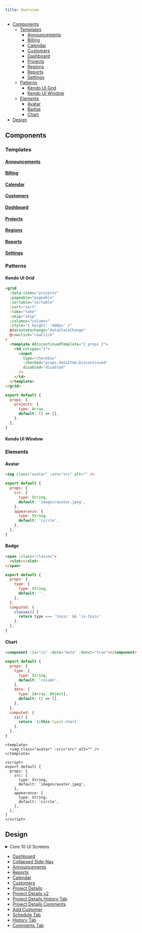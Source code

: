 ```yaml
---
title: Overview
---
```



- [Components](#components)
  - [Templates](#templates)
    - [Announcements](#announcements)
    - [Billing](#billing)
    - [Calendar](#calendar)
    - [Customers](#customers)
    - [Dashboard](#dashboard)
    - [Projects](#projects)
    - [Regions](#regions)
    - [Reports](#reports)
    - [Settings](#settings)
  - [Patterns](#patterns)
    - [Kendo UI Grid](#kendo-ui-grid)
    - [Kendo UI Window](#kendo-ui-window)
  - [Elements](#elements)
    - [Avatar](#avatar)
    - [Badge](#badge)
    - [Chart](#chart)
- [Design](#design)

## Components

### Templates

#### [Announcements](/announcements)

#### [Billing](/billing)

#### [Calendar](/calendar)

#### [Customers](/customers)

#### [Dashboard](/dashboard)

#### [Projects](/projects)

#### [Regions](/regions)

#### [Reports](/customers)

#### [Settings](/customers)

### Patterns

#### Kendo UI Grid

<code-group>
  <code-block label="HTML" active>

  ```html
  <grid
    :data-items="projects"
    :pageable="pageable"
    :sortable="sortable"
    :sort="sort"
    :take="take"
    :skip="skip"
    :columns="columns"
    :style="{ height: '400px' }"
    @datastatechange="dataStateChange"
    @rowclick="rowClick"
  >
    <template #discontinuedTemplate="{ props }">
      <td colspan="1">
        <input
          type="checkbox"
          :checked="props.dataItem.Discontinued"
          disabled="disabled"
        />
      </td>
    </template>
  </grid>
  ```

  </code-block>
  <code-block label="JavaScript">

  ```js
  export default {
    props: {
      projects: {
        type: Array,
        default: () => [],
      },
    },
  }
  ```

  </code-block>
</code-group>




#### Kendo UI Window

### Elements

#### Avatar

<code-group>
  <code-block label="HTML" active>

  ```html
  <img class="avatar" :src="src" alt="" />
  ```

  </code-block>
  <code-block label="JavaScript">

  ```js
  export default {
    props: {
      src: {
        type: String,
        default: 'images/avatar.jpeg',
      },
      appearance: {
        type: String,
        default: 'circle',
      },
    },
  }
  ```

  </code-block>
</code-group>

#### Badge

<code-group>
  <code-block label="HTML" active>

  ```html
  <span :class="classes">
    <slot></slot>
  </span>
  ```

  </code-block>
  <code-block label="JavaScript">

  ```js
  export default {
    props: {
      type: {
        type: String,
        default: '',
      },
    },
    computed: {
      classes() {
        return type === 'toxic' && 'is-toxic'
      },
    },
  }
  ```

  </code-block>
</code-group>

#### Chart

<code-group>
  <code-block label="HTML" active>

  ```html
  <component :is="is" :data="data" :donut="true"></component>
  ```

  </code-block>
  <code-block label="JavaScript">

  ```js
  export default {
    props: {
      type: {
        type: String,
        default: 'column',
      },
      data: {
        type: [Array, Object],
        default: () => [],
      },
    },
    computed: {
      is() {
        return `${this.type}-chart`
      },
    },
  }
  ```

  </code-block>
</code-group>

```vue
<template>
  <img class="avatar" :src="src" alt="" />
</template>

<script>
export default {
  props: {
    src: {
      type: String,
      default: 'images/avatar.jpeg',
    },
    appearance: {
      type: String,
      default: 'circle',
    },
  },
}
</script>
```

## Design

<details>

<summary> Core 10 UI Screens</summary>

[![Bulk Service Tech Assignment](/assets/images/comps/bulk-service-tech-assignment.png "Bulk Service Tech Assignment")]()
[![Calendar](/assets/images/comps/calendar.png "Calendar")](https://xd.adobe.com/view/1ccaa3fb-6e83-4f01-65fe-119b51af049d-6afb/screen/8aec80b9-a195-46f7-a186-d240f3af826b)
[![Customer Setup](/assets/images/comps/customer-setup.png "Customer Setup")](https://xd.adobe.com/view/1ccaa3fb-6e83-4f01-65fe-119b51af049d-6afb/screen/a0672825-8eea-40c0-a908-e032a931dc41)
[![Customers](/assets/images/comps/customers.png "Customers")]()
[![Dashboard Collapsed](/assets/images/comps/dashboard-collapsed.png "Dashboard")]()
[![Dashboard Notifications](/assets/images/comps/dashboard-notifications.png "Dashboard Notifications")]()
[![Project Details 1 Comments](/assets/images/comps/project-details-1-comments.png "Project Details 1 Comments")](https://xd.adobe.com/view/1ccaa3fb-6e83-4f01-65fe-119b51af049d-6afb/screen/ded10744-9c77-467a-a259-377fd291bba9)
[![Project Details 1 History](/assets/images/comps/project-details-1-history.png "Project Details 1 History")](https://xd.adobe.com/view/1ccaa3fb-6e83-4f01-65fe-119b51af049d-6afb/screen/6980f6f5-8d78-4da6-b1c5-43588aec69b8)
[![Project Details 1 Schedule](/assets/images/comps/project-details-1-schedule.png "Project Details 1 Schedulue")](https://xd.adobe.com/view/1ccaa3fb-6e83-4f01-65fe-119b51af049d-6afb/screen/8384a6e0-862b-4090-95b3-b7ec3a73d4ae)
[![Project Details 2 Comments](/assets/images/comps/project-details-2-comments.png "Project Details 2 Comments")](https://xd.adobe.com/view/1ccaa3fb-6e83-4f01-65fe-119b51af049d-6afb/screen/cb5fc81a-3d31-4078-af7e-87f7f224202a)
[![Project Details 2 History](/assets/images/comps/project-details-2-history.png "Project Details 2 History")](https://xd.adobe.com/view/1ccaa3fb-6e83-4f01-65fe-119b51af049d-6afb/screen/c3e8452e-2a21-4514-b6a2-e1e4eae5a835)
[![Project Details 2 Schedulue](/assets/images/comps/project-details-2-schedule.png "Project Details 2 Schedulue")]()
[![Project Details](/assets/images/comps/project-details.png "Project Details")](https://xd.adobe.com/view/1ccaa3fb-6e83-4f01-65fe-119b51af049d-6afb/screen/c4348e65-13ec-4e6c-b0f2-91ae9a790228)
[![Projects](/assets/images/comps/projects.png "Projects")]()
[![Dashboard](/assets/images/comps/users.png "Dashboard")](https://xd.adobe.com/view/1ccaa3fb-6e83-4f01-65fe-119b51af049d-6afb/)

</details>

- [Dashboard](https://xd.adobe.com/view/1ccaa3fb-6e83-4f01-65fe-119b51af049d-6afb/)
- [Collapsed Side-Nav](https://xd.adobe.com/view/1ccaa3fb-6e83-4f01-65fe-119b51af049d-6afb/screen/213bbfd1-031f-4382-8c5b-01544228b65e)
- [Announcements](https://xd.adobe.com/view/1ccaa3fb-6e83-4f01-65fe-119b51af049d-6afb/screen/c13f04d8-e61b-4dbf-b1a1-b874e33c780f)
- [Reports](https://xd.adobe.com/view/1ccaa3fb-6e83-4f01-65fe-119b51af049d-6afb/screen/0bf51314-06b2-4955-b15a-90c3ef53d404)
- [Calendar](https://xd.adobe.com/view/1ccaa3fb-6e83-4f01-65fe-119b51af049d-6afb/screen/8aec80b9-a195-46f7-a186-d240f3af826b)
- [Customers](https://xd.adobe.com/view/1ccaa3fb-6e83-4f01-65fe-119b51af049d-6afb/screen/3ecfc7be-bfea-44b2-a1d6-43ebbed4e53b)
- [Project Details](https://xd.adobe.com/view/1ccaa3fb-6e83-4f01-65fe-119b51af049d-6afb/screen/c4348e65-13ec-4e6c-b0f2-91ae9a790228)
- [Project Details v2](https://xd.adobe.com/view/1ccaa3fb-6e83-4f01-65fe-119b51af049d-6afb/screen/e15684c2-f8d9-4b15-9a51-5583bb7676fe)
- [Project Details History Tab](https://xd.adobe.com/view/1ccaa3fb-6e83-4f01-65fe-119b51af049d-6afb/screen/c3e8452e-2a21-4514-b6a2-e1e4eae5a835)
- [Project Details Comments](https://xd.adobe.com/view/1ccaa3fb-6e83-4f01-65fe-119b51af049d-6afb/screen/cb5fc81a-3d31-4078-af7e-87f7f224202a)
- [Add Customer](https://xd.adobe.com/view/1ccaa3fb-6e83-4f01-65fe-119b51af049d-6afb/screen/a0672825-8eea-40c0-a908-e032a931dc41)
- [Schedule Tab](https://xd.adobe.com/view/1ccaa3fb-6e83-4f01-65fe-119b51af049d-6afb/screen/8384a6e0-862b-4090-95b3-b7ec3a73d4ae)
- [History Tab](https://xd.adobe.com/view/1ccaa3fb-6e83-4f01-65fe-119b51af049d-6afb/screen/6980f6f5-8d78-4da6-b1c5-43588aec69b8)
- [Comments Tab](https://xd.adobe.com/view/1ccaa3fb-6e83-4f01-65fe-119b51af049d-6afb/screen/ded10744-9c77-467a-a259-377fd291bba9)
